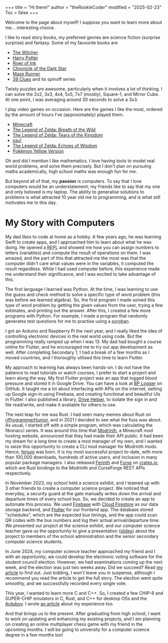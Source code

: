 +++
title = "Hi there!"
author = "theRookieCoder"
modified = "2025-02-23"
Toc = false
+++

Welcome to the page about myself! I suppose you want to learn more about me... interesting choice.

I like to read story books, my preferred genres are science fiction (surprise surprise) and fantasy. Some of my favourite books are
- [The Witcher](https://www.goodreads.com/series/40911-the-witcher)
- [Harry Potter](https://www.goodreads.com/series/45175-harry-potter)
- [River of Ink](https://www.goodreads.com/series/201124-river-of-ink)
- [Chronicle of the Dark Star](https://www.goodreads.com/series/179730-chronicle-of-the-dark-star)
- [Maze Runner](https://www.goodreads.com/series/110451-the-maze-runner)
- [39 Clues](https://www.goodreads.com/series/45556-the-39-clues) and its spinoff series

Twisty puzzles are awesome, particularly when it involves a lot of thinking. I can solve the 2x2, 3x3, 4x4, 5x5, 7x7 (mostly), Square-1, and Mirror Cube. At one point, I was averaging around 30 seconds to solve a 3x3.

I play video games on occasion. Here are the games I like the most, ordered by the amount of hours I've (approximately) played them.
- [Minecraft](https://minecraft.net)
- [The Legend of Zelda: Breath of the Wild](https://zelda.nintendo.com/breath-of-the-wild)
- [The Legend of Zelda: Tears of the Kingdom](https://zelda.nintendo.com/tears-of-the-kingdom)
- [osu!](https://osu.ppy.sh)
- [The Legend of Zelda: Echoes of Wisdom](https://www.nintendo.com/sg/switch/bdge)
- [Pokémon Yellow Version](https://bulbapedia.bulbagarden.net/wiki/Pok%C3%A9mon_Yellow_Version)

Oh and did I mention I like mathematics. I love having tools to model real world problems, and solve them precisely. But I don't plan on pursuing maths academically, high school maths was enough fun for me.

But beyond all of that, my **passion** is computers. To say that I love computers would be an understatement; my friends like to say that my one and only beloved is my laptop. The ability to generalise solutions to problems is what attracted 10 year old me to programming, and is what still motivates me to this day.

# My Story with Computers

My dad likes to code at home as a hobby. A few years ago, he was learning Swift to create apps, and I approached him to learn about what he was doing. He opened a <abbr title="Read-Eval-Print Loop; for coding iteractively">REPL</abbr> and showed me how you can assign numbers to letters (variables) and compute the result of operations on them. I was amazed, and the part of this that attracted me the most was that the computer didn't care what values were in the variables, it computed the result regardless. While I had used computer before, this experience made me understand their significance, and I was excited to take advantage of this.

The first language I learned was Python. At the time, I was learning to use the guess and check method to solve a specific type of word problem (this was before we learned algebra). So, the first program I made solved this type of word problem by getting the given values from the user, trying a few estimates, and printing out the answer. After this, I created a few more programs with Python. For example, I made a program that randomly generates test questions for me to practise using a <abbr title="Japanese abacus">soroban</abbr>.

I got an Arduino and Raspberry Pi the next year, and I really liked the idea of controlling electronic devices in the real world using code. But the programming really ramped up when I was 13. My dad had bought a course online for Flutter, and he encouraged me to try out app development as well. After completing Secondary 1, I had a break of a few months as I moved countries, and I thoroughly utilised this time to learn Flutter.

My approach to learning has always been hands-on. I do not have the patience to read tutorials or watch courses, I prefer to start a project and learn along the way. My first Flutter project was an app that logged blood pressure and stored it in Google Drive. You can have a look at [BP Logger](https://github.com/theRookieCoder/bp_logger) on GitHub. It taught me a lot about interfacing with APIs on the internet, setting up Google sign-in using Firebase, and creating functional and beautiful UIs in Flutter. I also published a library, [Drive Helper](https://pub.dev/packages/drive_helper), to isolate the sign in and file read/write, and make it available for others to use.

The next leap for me was Rust. I had seen many memes about Rust on [r/ProgrammerHumor](https://www.reddit.com/r/ProgrammerHumor), and in 2021 I decided to see what the fuss was about. As usual, I started off with a simple program, which was calculating the fibonacci series. It was around this time that [Modrinth](https://modrinth.com), a Minecraft mod hosting website, announced that they had made their API public. It had been my dream for a long time to create a mod manager of my own, and I wanted to seize this opportunity to create a CLI mod manager for Modrinth mods. Hence, [ferium](https://github.com/gorilla-devs/ferium) was born. It is my most successful project to-date, with more than 100,000 downloads, hundreds of active users, and inclusion in many popular package managers. I also released [Ferinth](https://github.com/gorilla-devs/ferinth) and [Furse](https://lib.rs/crates/furse) on [crates.io](https://crates.io), which are Rust bindings to the Modrinth and CurseForge REST APIs respectively.

In November 2023, my school held a science exhibit, and I teamed up with 3 other friends to create a computer science project. We noticed that everyday, a security guard at the gate manually writes down the arrival and departure times of every school bus. So, we decided to create an app to automate this process. We used [Firebase](https://firebase.google.com) with [Cloud Firestore](https://firebase.google.com/products/firestore) as our data storage backend, and [Flutter](https://flutter.dev) for our frontend app. The database stored "schedules", which are the expected bus timings, and the app could scan QR codes with the bus numbers and log their actual arrival/departure time. We presented our project at the science exhibit, and our computer science teacher gave us the opportunity to give a presentation (<a href="tobuz-app-presentation.pdf" target="_blank">slides</a>) about the project to members of the school administration and the senior secondary computer science students.

In June 2024, my computer science teacher approached my friend and I with an opportunity; we could develop the electronic voting software for the student council election. However, we had examinations coming up the next week, and the election was just two weeks away. Did we succeed? Read [my article](/posts/vow-polling) to find out. Just kidding, I won't leave you in suspense, although I recommend you read the article to get the full story. The election went quite smoothly, and we successfully recorded every single vote.

This year, I wanted to learn more C and C++. So, I created a few CHIP-8 and SUPER-CHIP emulators in C, Rust, and C++ for desktop OSs and the [Arduboy](https://arduboy.com). I wrote [an article](/posts/chip8) about my experience too.

And that brings us to the present. After graduating from high school, I want to work on updating and enhancing my existing projects, and I am planning on creating an online multiplayer chess game with my friend in the upcoming months. I will be going to university for a computer science degree in a few months too!
